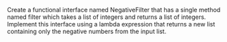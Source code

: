 Create a functional interface named NegativeFilter that has a single method named filter which takes a list of integers and returns a list of integers. Implement this interface using a lambda expression that returns a new list containing only the negative numbers from the input list.